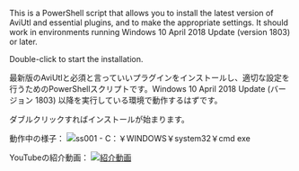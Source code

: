 This is a PowerShell script that allows you to install the latest version of AviUtl and essential plugins, and to make the appropriate settings. It should work in environments running Windows 10 April 2018 Update (version 1803) or later.

Double-click to start the installation.


最新版のAviUtlと必須と言っていいプラグインをインストールし、適切な設定を行うためのPowerShellスクリプトです。Windows 10 April 2018 Update (バージョン 1803) 以降を実行している環境で動作するはずです。

ダブルクリックすればインストールが始まります。


動作中の様子：
![ss001 - C：￥WINDOWS￥system32￥cmd exe](https://github.com/user-attachments/assets/0028f0cf-a45a-4ee3-864c-697360e5145c)


YouTubeの紹介動画：
[![紹介動画](https://github.com/user-attachments/assets/c0dbb594-0c99-4ac0-96e1-fc51f924ba78)](https://youtu.be/fJYp_nV-yrg)
